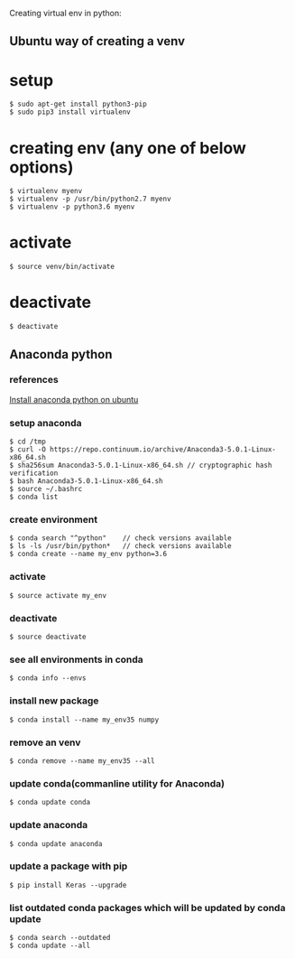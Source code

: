 Creating virtual env in python:

## Ubuntu way of creating a venv
# setup
```
$ sudo apt-get install python3-pip
$ sudo pip3 install virtualenv 
```

# creating env (any one of below options)
```
$ virtualenv myenv
$ virtualenv -p /usr/bin/python2.7 myenv
$ virtualenv -p python3.6 myenv
```

# activate
```
$ source venv/bin/activate
```

# deactivate
```
$ deactivate
```

## Anaconda python

### references
[Install anaconda python on ubuntu](https://www.digitalocean.com/community/tutorials/how-to-install-the-anaconda-python-distribution-on-ubuntu-16-04)

### setup anaconda
```
$ cd /tmp
$ curl -O https://repo.continuum.io/archive/Anaconda3-5.0.1-Linux-x86_64.sh
$ sha256sum Anaconda3-5.0.1-Linux-x86_64.sh	// cryptographic hash verification
$ bash Anaconda3-5.0.1-Linux-x86_64.sh
$ source ~/.bashrc
$ conda list
```

### create environment
```
$ conda search "^python"	// check versions available
$ ls -ls /usr/bin/python* 	// check versions available
$ conda create --name my_env python=3.6
```

### activate
```
$ source activate my_env
```

### deactivate
```
$ source deactivate
```

### see all environments in conda
```
$ conda info --envs
```

### install new package
```
$ conda install --name my_env35 numpy
```

### remove an venv
```
$ conda remove --name my_env35 --all
```

### update conda(commanline utility for Anaconda)
```
$ conda update conda
```

### update anaconda
```
$ conda update anaconda
```

### update a package with pip
```
$ pip install Keras --upgrade
```

### list outdated conda packages which will be updated by conda update
```
$ conda search --outdated
$ conda update --all
``` 

